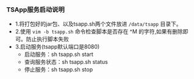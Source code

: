 ### TSApp服务启动说明
- 1.将打包好的jar包、以及tsapp.sh两个文件放进 `/data/tsapp` 目录下。
- 2.使用 `vim -b tsapp.sh` 命令检查脚本是否存在 ^M 的字符,如果有删除即可。防止执行脚本失败
- 3.启动服务(tsapp默认端口是8080) 
    - 启动服务：sh tsapp.sh start
    - 查询服务状态：sh tsapp.sh status 
    - 停止服务：sh tsapp.sh stop